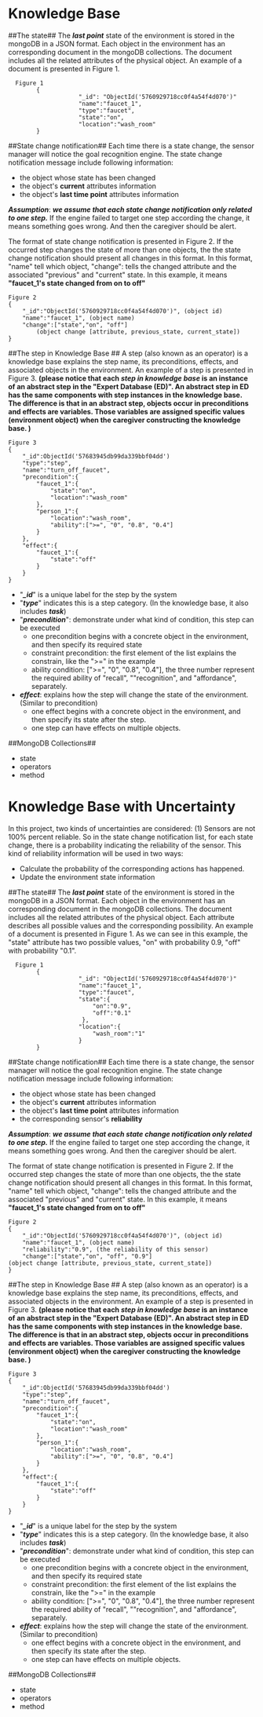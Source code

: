# Knowledge Base #
##The state##
The ***last point*** state of the environment is stored in the mongoDB in a JSON format. Each object in the environment has an corresponding document in the mongoDB collections. The document includes all the related attributes of the physical object. An example of a document is presented in Figure 1. 

      Figure 1
            {           
            			"_id": "ObjectId('5760929718cc0f4a54f4d070')"
            		    "name":"faucet_1",
            		    "type":"faucet",
            		    "state":"on",
            		    "location":"wash_room"
            }


##State change notification##
Each time there is a state change, the sensor manager will notice the goal recognition engine. The state change notification message include following information:

 - the object whose state has been changed
 - the object's **current** attributes information
 - the object's **last time point** attributes information

***Assumption***: ***we assume that each state change notification only related to one step.*** If the engine failed to target one step according the change, it means something goes wrong. And then the caregiver should be alert. 

The format of state change notification is presented in Figure 2. If the occurred step changes the state of more than one objects, the the state change notification should present all changes in this format.  In this format, "name" tell which object, "change": tells the changed attribute and the associated "previous" and "current" state. In this example, it means **"faucet_1's state changed from on to off"**

    Figure 2
    {
	    "_id":"ObjectId('5760929718cc0f4a54f4d070')", (object id)
	    "name":"faucet_1", (object name)
	    "change":["state","on", "off"] 
		    (object change [attribute, previous_state, current_state]) 
    }

##The step in Knowledge Base ##
A step (also known as an operator) is a knowledge base explains the step name, its preconditions, effects, and associated objects in the environment. An example of a step is presented in Figure 3. **(please notice that each *step in knowledge base* is an instance of an abstract step in the "Expert Database (ED)". An abstract step in ED has the same components with step instances in the knowledge base. The difference is that in an abstract step, objects occur in preconditions and effects are variables. Those variables are assigned specific values (environment object) when the caregiver constructing the knowledge base. )**

    Figure 3
    {
	    "_id":ObjectId('57683945db99da339bbf04dd')
        "type":"step",
        "name":"turn_off_faucet",
        "precondition":{
            "faucet_1":{
                "state":"on",
                "location":"wash_room"  
            },
            "person_1":{
                "location":"wash_room",
                "ability":[">=", "0", "0.8", "0.4"]
            }
        },
        "effect":{
            "faucet_1":{
                "state":"off"  
            }
        }
    }


 - "***_id***" is a unique label for the step by the system
 - "***type***" indicates this is a step category. (In the knowledge base, it also includes ***task***)
 - "***precondition***": demonstrate under what kind of condition, this step can be executed
	 - one precondition begins with a concrete object in the environment, and then specify its required state
	 - constraint precondition: the first element of the list explains the constrain, like the ">=" in the example
	 - ability condition: [">=", "0", "0.8", "0.4"], the three number represent the required ability of "recall", ""recognition", and "affordance", separately. 
 - ***effect***: explains how the step will change the state of the environment. (Similar to precondition)  
	 - one effect begins with a concrete object in the environment, and then specify its state after the step. 
	 - one step can have effects on multiple objects. 

##MongoDB Collections##
 

 - state
 - operators
 - method





Knowledge Base with Uncertainty
===============================
In this project, two kinds of uncertainties are considered:
(1) Sensors are not 100% percent reliable.  So in the state change notification list, for each state change, there is a probability indicating the reliability of the sensor. This kind of reliability information will be used in two ways:

 - Calculate the probability of the corresponding actions has happened. 
 - Update the environment state information 

##The state##
The ***last point*** state of the environment is stored in the mongoDB in a JSON format. Each object in the environment has an corresponding document in the mongoDB collections. The document includes all the related attributes of the physical object. Each attribute describes all possible values and the corresponding possibility. An example of a document is presented in Figure 1. As we can see in this example, the "state" attribute has two possible values, "on" with probability 0.9, "off" with probability "0.1".  

      Figure 1
            {           
            			"_id": "ObjectId('5760929718cc0f4a54f4d070')"
            		    "name":"faucet_1",
            		    "type":"faucet",
            		    "state":{
	            		    "on":"0.9",
	            		    "off":"0.1"
	            		 },
            		    "location":{
	            		    "wash_room":"1"
            		    }
            }


##State change notification##
Each time there is a state change, the sensor manager will notice the goal recognition engine. The state change notification message include following information:

 - the object whose state has been changed
 - the object's **current** attributes information
 - the object's **last time point** attributes information
 - the corresponding sensor's **reliability**

***Assumption***: ***we assume that each state change notification only related to one step.*** If the engine failed to target one step according the change, it means something goes wrong. And then the caregiver should be alert. 

The format of state change notification is presented in Figure 2. If the occurred step changes the state of more than one objects, the the state change notification should present all changes in this format.  In this format, "name" tell which object, "change": tells the changed attribute and the associated "previous" and "current" state. In this example, it means **"faucet_1's state changed from on to off"**

    Figure 2
    {
	    "_id":"ObjectId('5760929718cc0f4a54f4d070')", (object id)
	    "name":"faucet_1", (object name)
	    "reliability":"0.9", (the reliability of this sensor)
	    "change":["state","on", "off", "0.9"] 
	(object change [attribute, previous_state, current_state]) 
    }

##The step in Knowledge Base ##
A step (also known as an operator) is a knowledge base explains the step name, its preconditions, effects, and associated objects in the environment. An example of a step is presented in Figure 3. **(please notice that each *step in knowledge base* is an instance of an abstract step in the "Expert Database (ED)". An abstract step in ED has the same components with step instances in the knowledge base. The difference is that in an abstract step, objects occur in preconditions and effects are variables. Those variables are assigned specific values (environment object) when the caregiver constructing the knowledge base. )**

    Figure 3
    {
	    "_id":ObjectId('57683945db99da339bbf04dd')
        "type":"step",
        "name":"turn_off_faucet",
        "precondition":{
            "faucet_1":{
                "state":"on",
                "location":"wash_room"  
            },
            "person_1":{
                "location":"wash_room",
                "ability":[">=", "0", "0.8", "0.4"]
            }
        },
        "effect":{
            "faucet_1":{
                "state":"off"  
            }
        }
    }


 - "***_id***" is a unique label for the step by the system
 - "***type***" indicates this is a step category. (In the knowledge base, it also includes ***task***)
 - "***precondition***": demonstrate under what kind of condition, this step can be executed
	 - one precondition begins with a concrete object in the environment, and then specify its required state
	 - constraint precondition: the first element of the list explains the constrain, like the ">=" in the example
	 - ability condition: [">=", "0", "0.8", "0.4"], the three number represent the required ability of "recall", ""recognition", and "affordance", separately. 
 - ***effect***: explains how the step will change the state of the environment. (Similar to precondition)  
	 - one effect begins with a concrete object in the environment, and then specify its state after the step. 
	 - one step can have effects on multiple objects. 

##MongoDB Collections##
 

 - state
 - operators
 - method

